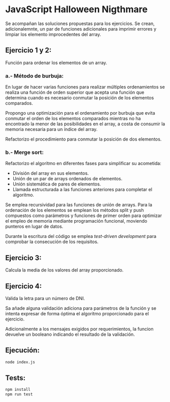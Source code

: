 # JavaScript Halloween Nigthmare

Se acompañan las soluciones propuestas para los ejercicios. Se crean, adicionalemnte, un par de funciones adicionales para imprimir errores y limpiar los elemento improcedentes del array.

## Ejercicio 1 y 2:

Función para ordenar los elementos de un array. 

### a.- Método de burbuja:

En lugar de hacer varias funciones para realizar múltiples ordenamientos se realiza una función de orden superior que acepta una función que determina cuando es necesario conmutar la posición de los elementos comparados.

Propongo una optimización para el ordenamiento por burbuja que evita conmutar el orden de los elementos comparados mientras no ha encontrado la menor de las posibilidades en el array, a costa de consumir la memoria necesaria para un índice del array.

Refactorizo el procedimiento para conmutar la posición de dos elementos.

### b.- Merge sort:

Refactorizo el algoritmo en diferentes fases para simplificar su acometida:
* División del array en sus elementos.
* Unión de un par de arrays ordenados de elementos.
* Unión sistemática de pares de elementos.
* Llamada estructurada a las funciones anteriores para completar el algoritmo.

Se emplea recursividad para las funciones de unión de arrays.
Para la ordenación de los elementos se emplean los métodos split y push compuestos como parámetros y funciones de primer orden para optimizar el empleo de memoria mediante programación funcional, moviendo punteros en lugar de datos.

Durante la escritura del código se emplea *test-driven development* para comprobar la consecución de los requisitos.

## Ejercicio 3:

Calcula la media de los valores del array proporcionado.

## Ejercicio 4:

Valida la letra para un número de DNI.

Sa añade alguna validación adiciona para parámetros de la función y se intenta expresar de forma óptima el algoritmo proporcionado para el ejercicio.

Adicionalmente a los mensajes exigidos por requerimientos, la funcion devuelve un booleano indicando el resultado de la validación.

## Ejecución:
```bash
node index.js
```

## Tests:
```bash
npm install
npm run test
```

## 
